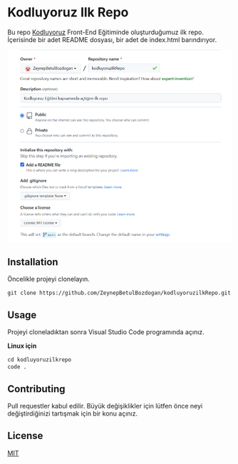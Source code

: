 # **Kodluyoruz Ilk Repo**

Bu repo [Kodluyoruz](www.kodluyoruz.org) Front-End Eğitiminde oluşturduğumuz ilk repo. İçerisinde bir adet README dosyası, bir adet de index.html barındırıyor.

![Repository](KodluyoruzIlkRepo.png)


## **Installation**

Öncelikle projeyi clonelayın.

``` git
git clone https://github.com/ZeynepBetulBozdogan/kodluyoruzilkRepo.git
````

## **Usage**

Projeyi cloneladıktan sonra Visual Studio Code programında açınız.

**Linux için**
```` Linux
cd kodluyoruzilkrepo
code .
`````
## **Contributing**
Pull requestler kabul edilir. Büyük değişiklikler için lütfen önce neyi değiştirdiğinizi tartışmak için bir konu açınız.

## **License**
[MIT](https://choosealicense.com/licenses/mit/)



